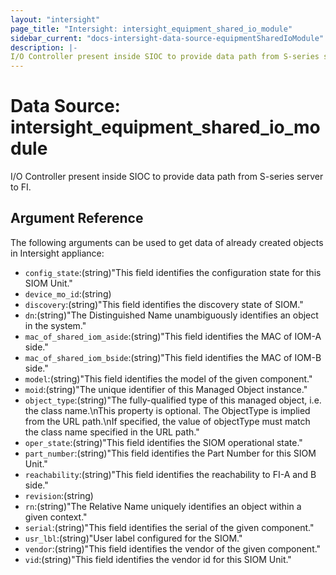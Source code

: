 ```yaml
---
layout: "intersight"
page_title: "Intersight: intersight_equipment_shared_io_module"
sidebar_current: "docs-intersight-data-source-equipmentSharedIoModule"
description: |-
I/O Controller present inside SIOC to provide data path from S-series server to FI.
---
```


# Data Source: intersight_equipment_shared_io_module
I/O Controller present inside SIOC to provide data path from S-series server to FI.
## Argument Reference
The following arguments can be used to get data of already created objects in Intersight appliance:
* `config_state`:(string)"This field identifies the configuration state for this SIOM Unit."
* `device_mo_id`:(string)
* `discovery`:(string)"This field identifies the discovery state of SIOM."
* `dn`:(string)"The Distinguished Name unambiguously identifies an object in the system."
* `mac_of_shared_iom_aside`:(string)"This field identifies the MAC of IOM-A side."
* `mac_of_shared_iom_bside`:(string)"This field identifies the MAC of IOM-B side."
* `model`:(string)"This field identifies the model of the given component."
* `moid`:(string)"The unique identifier of this Managed Object instance."
* `object_type`:(string)"The fully-qualified type of this managed object, i.e. the class name.\nThis property is optional. The ObjectType is implied from the URL path.\nIf specified, the value of objectType must match the class name specified in the URL path."
* `oper_state`:(string)"This field identifies the SIOM operational state."
* `part_number`:(string)"This field identifies the Part Number for this SIOM Unit."
* `reachability`:(string)"This field identifies the reachability to FI-A and B side."
* `revision`:(string)
* `rn`:(string)"The Relative Name uniquely identifies an object within a given context."
* `serial`:(string)"This field identifies the serial of the given component."
* `usr_lbl`:(string)"User label configured for the SIOM."
* `vendor`:(string)"This field identifies the vendor of the given component."
* `vid`:(string)"This field identifies the vendor id for this SIOM Unit."
